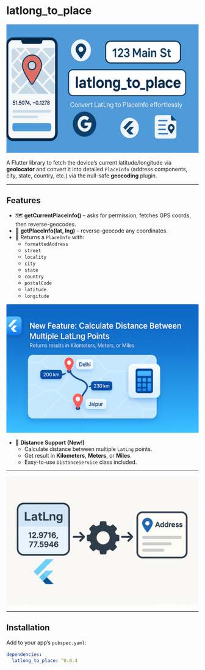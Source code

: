# latlong_to_place

![Top Banner](https://github.com/Arpit980jai/latlong_to_place/raw/main/assets/topbanner.png)

A Flutter library to fetch the device’s current latitude/longitude via **geolocator** and convert it into detailed `PlaceInfo` (address components, city, state, country, etc.) via the null-safe **geocoding** plugin.

---

## Features

- 🗺️ **getCurrentPlaceInfo()** – asks for permission, fetches GPS coords, then reverse-geocodes.
- 🔄 **getPlaceInfo(lat, lng)** – reverse-geocode any coordinates.
- 🎯 Returns a `PlaceInfo` with:
  - `formattedAddress`
  - `street`
  - `locality`
  - `city`
  - `state`
  - `country`
  - `postalCode`
  - `latitude`
  - `longitude`

![Distance Feature](https://github.com/Arpit980jai/latlong_to_place/raw/main/assets/latlongdistance.png)


- 🧭 **Distance Support (New!)**
  - Calculate distance between multiple `LatLng` points.
  - Get result in **Kilometers**, **Meters**, or **Miles**.
  - Easy-to-use `DistanceService` class included.

---

![Bottom Banner](https://github.com/Arpit980jai/latlong_to_place/raw/main/assets/bottombanner.png)

---

## Installation

Add to your app’s `pubspec.yaml`:

```yaml
dependencies:
  latlong_to_place: ^0.0.4
